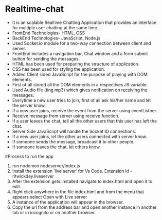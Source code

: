 # Realtime-chat

- It is an scalable Realtime Chatting Application that provides an interface for multiple user chatting at the same time.
- FrontEnd Technologies- HTML, CSS
- BackEnd Technologies- JavaScript, Node.js
- Used Socket.io module for a two-way connection between client and server.
- FrontEnd includes a navigation bar, Chat window and a form submit button for sending the messages.
- HTML has been used for preparing the structure of application.
- CSS has been used for styling the application.
- Added Client sided JavaScript for the purpose of playing with DOM elements.
- First of all stored all the DOM elements in a respectives JS variable.
- Used Audio file (ting.mp3) which gives notification on receiving the messages.
- Everytime a new user tries to join, first of all ask his/her name and let the server know.
- If a new user joins, receive the event from the server using eventListner.
- Receive message from server using receive function.
- If a user leaves the chat, tell all the other users that this user has left the chat.
- Server Side JavaScript will handle the Socket IO connections.
- If a new user joins, let the other users connected with server know.
- If someone sends the message, broadcast it to other people.
- If someone leaves the chat, let others know.

#Process to run the app

1. run nodemon nodeserver/index.js
1. Install the extension 'live server' for Vs Code. Extension Id - ritwickdey.liveserver
1. After the extension gets installed navigate to index.html and open it to edit.
1. Right click anywhere in the file index.html and from the menu that appears select Open with Live server
1. A instance of the application will appear in the browser.
1. Copy the url from the address bar and open another instance in another tab or in incognito or on another browser.
 
